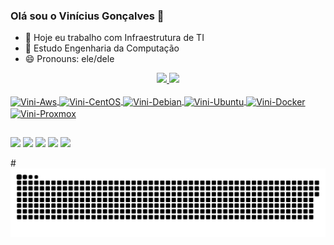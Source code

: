 ### Olá sou o Vinícius Gonçalves 👋


- 🔭 Hoje eu trabalho com Infraestrutura de TI
- 🌱 Estudo Engenharia da Computação
- 😄 Pronouns: ele/dele

<div align="center">
  <a href="https://github.com/viniciussgoncalves">
  <img height="180em" src="https://github-readme-stats.vercel.app/api?username=viniciussgoncalves&show_icons=true&theme=dracula&include_all_commits=true&count_private=true"/>
  <img height="180em" src="https://github-readme-stats.vercel.app/api/top-langs/?username=viniciussgoncalves&layout=compact&langs_count=7&theme=dracula"/>
</div>
  
<div style="display: inline_block"><br>
  <img align="center" alt="Vini-Aws" height="30" width="40" src="https://cdn.jsdelivr.net/gh/devicons/devicon/icons/amazonwebservices/amazonwebservices-original.svg">
  <img align="center" alt="Vini-CentOS" height="30" width="40" src="https://cdn.jsdelivr.net/gh/devicons/devicon/icons/centos/centos-original.svg">
  <img align="center" alt="Vini-Debian" height="30" width="40" src="https://cdn.jsdelivr.net/gh/devicons/devicon/icons/debian/debian-original.svg">
  <img align="center" alt="Vini-Ubuntu" height="30" width="40" src="https://cdn.jsdelivr.net/gh/devicons/devicon/icons/ubuntu/ubuntu-plain.svg">
  <!--
  <img align="center" alt="Vini-Jenkins" height="30" width="40" src="https://cdn.jsdelivr.net/gh/devicons/devicon/icons/jenkins/jenkins-original.svg">
  -->
  <img align="center" alt="Vini-Docker" height="30" width="40" src="https://cdn.jsdelivr.net/gh/devicons/devicon/icons/docker/docker-original.svg">
  <img align="center" alt="Vini-Proxmox" height="30" width="40" src="https://www.proxmox.com/images/proxmox/proxmox-logo-stacked-inverted-color.png">
  <!--
  <img align="right" alt="Vini-avatar" height="150" style="border-radius:50px;" src="https://i.ibb.co/rtHmqZm/avatar.png">
  -->
</div>
  
##
  
<div>
  <a href="https://www.youtube.com/channel/UCrtKt-pwUEuysN2eH-5nEAA" target="_blank"><img src="https://img.shields.io/badge/YouTube-FF0000?style=for-the-badge&logo=youtube&logoColor=white" target="_blank"></a>
  <a href="https://www.instagram.com/viniisilva97/" target="_blank"><img src="https://img.shields.io/badge/-Instagram-%23E4405F?style=for-the-badge&logo=instagram&logoColor=white" target="_blank"></a>
 	<a href="https://www.twitch.tv/Cravinhos" target="_blank"><img src="https://img.shields.io/badge/Twitch-9146FF?style=for-the-badge&logo=twitch&logoColor=white" target="_blank"></a>
  <!--
  <a href="https://discord.com/channels/@me/901191253901848666" target="_blank"><img src="https://img.shields.io/badge/Discord-7289DA?style=for-the-badge&logo=discord&logoColor=white" target="_blank"></a>
  -->
  <a href = "mailto:vinicius.eng97@gmail.com"><img src="https://img.shields.io/badge/-Gmail-%23333?style=for-the-badge&logo=gmail&logoColor=white" target="_blank"></a>
  <a href="https://www.linkedin.com/in/vinicius-gon%C3%A7alves-4aa6511b5/" target="_blank"><img src="https://img.shields.io/badge/-LinkedIn-%230077B5?style=for-the-badge&logo=linkedin&logoColor=white" target="_blank"></a>  
  
  #![Snake animation](https://github.com/viniciussgoncalves/viniciussgoncalves/blob/output/github-contribution-grid-snake.svg)
  
</div>

  
 
  
  

